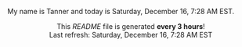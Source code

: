 My name is Tanner and today is Saturday, December 16, 7:28 AM EST.

<p align="center">This <i>README</i> file is generated <b>every 3 hours</b>!</br>Last refresh: Saturday, December 16, 7:28 AM EST<br /></p>
